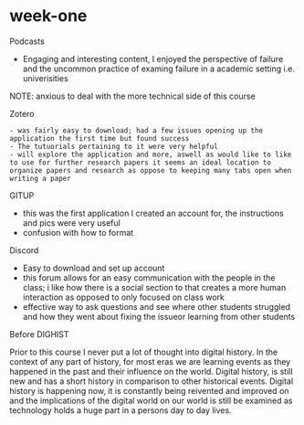 # week-one
Podcasts
 - Engaging and interesting content, I enjoyed the perspective of failure and the uncommon practice of examing failure in a academic setting i.e. univerisities
 
 NOTE: anxious to deal with the more technical side of this course 

Zotero
 
 	- was fairly easy to download; had a few issues opening up the application the first time but found success
	- The tutuorials pertaining to it were very helpful
	- will explore the application and more, aswell as would like to like to use for further research papers it seems an ideal location to organize papers and research as oppose to keeping many tabs open when writing a paper


GITUP
  - this was the first application I created an account for, the instructions and pics were very useful
  - confusion with how to format 

Discord
- Easy to download and set up account 
- this forum allows for an easy communication with the people in the class; i like how there is a social section to that creates a more human interaction as opposed to only focused on class work 
- effective way to ask questions and see where other students struggled and how they went about fixing the issueor learning from other students

Before DIGHIST

Prior to this course I never put a lot of thought into digital history. In the context of any part of history, for most eras we are learning events as they happened in the past and their influence on the world. Digital history, is still new and has a short history in comparison to other historical events. Digital history is happening now, it is constantly being reivented and improved on and the implications of the digital world on our world is still be examined as technology holds a huge part in a persons day to day lives. 
	
